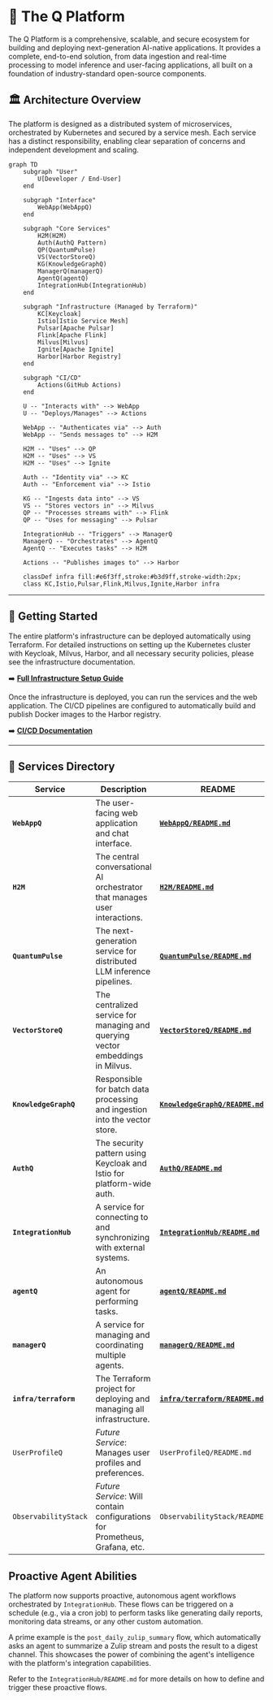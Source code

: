 # 🚀 The Q Platform

The Q Platform is a comprehensive, scalable, and secure ecosystem for building and deploying next-generation AI-native applications. It provides a complete, end-to-end solution, from data ingestion and real-time processing to model inference and user-facing applications, all built on a foundation of industry-standard open-source components.

## 🏛️ Architecture Overview

The platform is designed as a distributed system of microservices, orchestrated by Kubernetes and secured by a service mesh. Each service has a distinct responsibility, enabling clear separation of concerns and independent development and scaling.

```mermaid
graph TD
    subgraph "User"
        U[Developer / End-User]
    end

    subgraph "Interface"
        WebApp(WebAppQ)
    end
    
    subgraph "Core Services"
        H2M(H2M)
        Auth(AuthQ Pattern)
        QP(QuantumPulse)
        VS(VectorStoreQ)
        KG(KnowledgeGraphQ)
        ManagerQ(managerQ)
        AgentQ(agentQ)
        IntegrationHub(IntegrationHub)
    end

    subgraph "Infrastructure (Managed by Terraform)"
        KC[Keycloak]
        Istio[Istio Service Mesh]
        Pulsar[Apache Pulsar]
        Flink[Apache Flink]
        Milvus[Milvus]
        Ignite[Apache Ignite]
        Harbor[Harbor Registry]
    end

    subgraph "CI/CD"
        Actions(GitHub Actions)
    end

    U -- "Interacts with" --> WebApp
    U -- "Deploys/Manages" --> Actions
    
    WebApp -- "Authenticates via" --> Auth
    WebApp -- "Sends messages to" --> H2M

    H2M -- "Uses" --> QP
    H2M -- "Uses" --> VS
    H2M -- "Uses" --> Ignite

    Auth -- "Identity via" --> KC
    Auth -- "Enforcement via" --> Istio

    KG -- "Ingests data into" --> VS
    VS -- "Stores vectors in" --> Milvus
    QP -- "Processes streams with" --> Flink
    QP -- "Uses for messaging" --> Pulsar

    IntegrationHub -- "Triggers" --> ManagerQ
    ManagerQ -- "Orchestrates" --> AgentQ
    AgentQ -- "Executes tasks" --> H2M

    Actions -- "Publishes images to" --> Harbor
    
    classDef infra fill:#e6f3ff,stroke:#b3d9ff,stroke-width:2px;
    class KC,Istio,Pulsar,Flink,Milvus,Ignite,Harbor infra
```

---

## 🚀 Getting Started

The entire platform's infrastructure can be deployed automatically using Terraform. For detailed instructions on setting up the Kubernetes cluster with Keycloak, Milvus, Harbor, and all necessary security policies, please see the infrastructure documentation.

➡️ **[Full Infrastructure Setup Guide](./infra/terraform/README.md)**

Once the infrastructure is deployed, you can run the services and the web application. The CI/CD pipelines are configured to automatically build and publish Docker images to the Harbor registry.

➡️ **[CI/CD Documentation](./CI-CD.md)**

---

## 📁 Services Directory

| Service | Description | README |
| --- | --- | --- |
| **`WebAppQ`** | The user-facing web application and chat interface. | [**`WebAppQ/README.md`**](./WebAppQ/README.md) |
| **`H2M`** | The central conversational AI orchestrator that manages user interactions. | [**`H2M/README.md`**](./H2M/README.md) |
| **`QuantumPulse`** | The next-generation service for distributed LLM inference pipelines. | [**`QuantumPulse/README.md`**](./QuantumPulse/README.md) |
| **`VectorStoreQ`** | The centralized service for managing and querying vector embeddings in Milvus. | [**`VectorStoreQ/README.md`**](./VectorStoreQ/README.md) |
| **`KnowledgeGraphQ`**| Responsible for batch data processing and ingestion into the vector store. | [**`KnowledgeGraphQ/README.md`**](./KnowledgeGraphQ/README.md) |
| **`AuthQ`** | The security pattern using Keycloak and Istio for platform-wide auth. | [**`AuthQ/README.md`**](./AuthQ/README.md) |
| **`IntegrationHub`** | A service for connecting to and synchronizing with external systems. | [**`IntegrationHub/README.md`**](./IntegrationHub/README.md) |
| **`agentQ`** | An autonomous agent for performing tasks. | [**`agentQ/README.md`**](./agentQ/README.md) |
| **`managerQ`** | A service for managing and coordinating multiple agents. | [**`managerQ/README.md`**](./managerQ/README.md) |
| **`infra/terraform`** | The Terraform project for deploying and managing all infrastructure. | [**`infra/terraform/README.md`**](./infra/terraform/README.md) |
| `UserProfileQ` | *Future Service*: Manages user profiles and preferences. | `UserProfileQ/README.md` |
| `ObservabilityStack`| *Future Service*: Will contain configurations for Prometheus, Grafana, etc. | `ObservabilityStack/README.md` |

## Proactive Agent Abilities

The platform now supports proactive, autonomous agent workflows orchestrated by `IntegrationHub`. These flows can be triggered on a schedule (e.g., via a cron job) to perform tasks like generating daily reports, monitoring data streams, or any other custom automation.

A prime example is the `post_daily_zulip_summary` flow, which automatically asks an agent to summarize a Zulip stream and posts the result to a digest channel. This showcases the power of combining the agent's intelligence with the platform's integration capabilities.

Refer to the `IntegrationHub/README.md` for more details on how to define and trigger these proactive flows.
